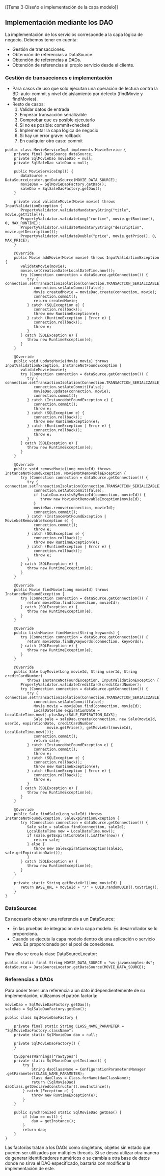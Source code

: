 [[Tema 3-Diseño e implementación de la capa modelo]]

## Implementación mediante los DAO
La implementación de los servicios corresponde  a la capa lógica de negocio. Debemos tener en cuenta:
+ Gestión de transacciones.
+ Obtención de referencias a DataSource.
+ Obtención de referencias a DAOs.
+ Obtención de referencias al propio servicio desde el cliente.

### Gestión de transacciones e implementación
+ Para casos de uso que solo ejecutan una operación de lectura contra la BD: auto-commit y nivel de aislamiento por defecto (findMovie y findMovies).
+ Resto de casos: 
	1. Validar datos de entrada
	2. Empezar transacción serializable
	3. Comprobar que es posible ejecutarlo
	4. Si no es posible: commit+checked
	5. Implementar la capa lógica de negocio
	6. Si hay un error grave: rollback
	7. En cualquier otro caso: commit

```
public class MovieServiceImpl implements MovieService {  
    private final DataSource dataSource;  
    private SqlMovieDao movieDao = null;  
    private SqlSaleDao saleDao = null;  
  
    public MovieServiceImpl() {  
       dataSource = DataSourceLocator.getDataSource(MOVIE_DATA_SOURCE);  
       movieDao = SqlMovieDaoFactory.getDao();  
       saleDao = SqlSaleDaoFactory.getDao();  
    }  
  
    private void validateMovie(Movie movie) throws InputValidationException {  
       PropertyValidator.validateMandatoryString("title", movie.getTitle());  
       PropertyValidator.validateLong("runtime", movie.getRuntime(), 0, MAX_RUNTIME);  
       PropertyValidator.validateMandatoryString("description", movie.getDescription());  
       PropertyValidator.validateDouble("price", movie.getPrice(), 0, MAX_PRICE);  
    }  
  
    @Override  
    public Movie addMovie(Movie movie) throws InputValidationException {  
       validateMovie(movie);  
       movie.setCreationDate(LocalDateTime.now());  
       try (Connection connection = dataSource.getConnection()) {  
          try {       connection.setTransactionIsolation(Connection.TRANSACTION_SERIALIZABLE);  
             connection.setAutoCommit(false);  
             Movie createdMovie = movieDao.create(connection, movie); 
             connection.commit();  
             return createdMovie;  
          } catch (SQLException e) {  
             connection.rollback();  
             throw new RuntimeException(e);  
          } catch (RuntimeException | Error e) {  
             connection.rollback();  
             throw e;  
          }  
       } catch (SQLException e) {  
          throw new RuntimeException(e);  
       }  
    }  
  
    @Override  
    public void updateMovie(Movie movie) throws InputValidationException, InstanceNotFoundException {  
       validateMovie(movie);  
       try (Connection connection = dataSource.getConnection()) {  
          try {              connection.setTransactionIsolation(Connection.TRANSACTION_SERIALIZABLE);  
             connection.setAutoCommit(false);
             movieDao.update(connection, movie);  
             connection.commit();  
          } catch (InstanceNotFoundException e) {  
             connection.commit();  
             throw e;  
          } catch (SQLException e) {  
             connection.rollback();  
             throw new RuntimeException(e);  
          } catch (RuntimeException | Error e) {  
             connection.rollback();  
             throw e;  
          }  
       } catch (SQLException e) {  
          throw new RuntimeException(e);  
       }  
    }  
  
    @Override  
    public void removeMovie(Long movieId) throws InstanceNotFoundException, MovieNotRemovableException {  
       try (Connection connection = dataSource.getConnection()) {  
          try {            connection.setTransactionIsolation(Connection.TRANSACTION_SERIALIZABLE);  
             connection.setAutoCommit(false);  
             if (saleDao.existsByMovieId(connection, movieId)) {  
                throw new MovieNotRemovableException(movieId);  
             }  
             movieDao.remove(connection, movieId);  
             connection.commit();  
          } catch (InstanceNotFoundException | MovieNotRemovableException e) {  
             connection.commit();  
             throw e;  
          } catch (SQLException e) {  
             connection.rollback();  
             throw new RuntimeException(e);  
          } catch (RuntimeException | Error e) {  
             connection.rollback();  
             throw e;  
          }  
       } catch (SQLException e) {  
          throw new RuntimeException(e);  
       }  
    }  
  
    @Override  
    public Movie findMovie(Long movieId) throws InstanceNotFoundException {  
       try (Connection connection = dataSource.getConnection()) {  
          return movieDao.find(connection, movieId);  
       } catch (SQLException e) {  
          throw new RuntimeException(e);  
       }  
    }  
  
    @Override  
    public List<Movie> findMovies(String keywords) {  
       try (Connection connection = dataSource.getConnection()) {  
          return movieDao.findByKeywords(connection, keywords);  
       } catch (SQLException e) {  
          throw new RuntimeException(e);  
       }  
    }  
  
    @Override  
    public Sale buyMovie(Long movieId, String userId, String creditCardNumber)  
          throws InstanceNotFoundException, InputValidationException {  
       PropertyValidator.validateCreditCard(creditCardNumber);  
       try (Connection connection = dataSource.getConnection()) {  
          try {    connection.setTransactionIsolation(Connection.TRANSACTION_SERIALIZABLE);  
             connection.setAutoCommit(false);  
             Movie movie = movieDao.find(connection, movieId);  
             LocalDateTime expirationDate = LocalDateTime.now().plusDays(SALE_EXPIRATION_DAYS);  
             Sale sale = saleDao.create(connection, new Sale(movieId, userId, expirationDate, creditCardNumber,  
                   movie.getPrice(), getMovieUrl(movieId), LocalDateTime.now()));  
             connection.commit();  
             return sale;  
          } catch (InstanceNotFoundException e) {  
             connection.commit();  
             throw e;  
          } catch (SQLException e) {  
             connection.rollback();  
             throw new RuntimeException(e);  
          } catch (RuntimeException | Error e) {  
             connection.rollback();  
             throw e;  
          }  
       } catch (SQLException e) {  
          throw new RuntimeException(e);  
       }  
    }  
  
    @Override  
    public Sale findSale(Long saleId) throws InstanceNotFoundException, SaleExpirationException {  
       try (Connection connection = dataSource.getConnection()) {  
          Sale sale = saleDao.find(connection, saleId);  
          LocalDateTime now = LocalDateTime.now();  
          if (sale.getExpirationDate().isAfter(now)) {  
             return sale;  
          } else {  
             throw new SaleExpirationException(saleId, sale.getExpirationDate());  
          }  
       } catch (SQLException e) {  
          throw new RuntimeException(e);  
       }  
    }  
  
    private static String getMovieUrl(Long movieId) {  
       return BASE_URL + movieId + "/" + UUID.randomUUID().toString();  
    }  
}
```

### DataSources
Es necesario obtener una referencia a un DataSource:
+ En las pruebas de integración de la capa modelo. Es desarrollador se lo proporciona.
+ Cuando se ejecuta la capa modelo dentro de una aplicación o servicio web. Es proporcionado por el pool de conexiones.

Para ello se crea la clase DataSourceLocator:
```
public static final String MOVIE_DATA_SOURCE = "ws-javaexamples-ds";
dataSource = DataSourceLocator.getDataSource(MOVIE_DATA_SOURCE);  
```

### Referencias a DAOs
Para poder tener una referencia a un dato independientemente de su implementación, utilizamos el patrón factoría:
```
movieDao = SqlMovieDaoFactory.getDao();  
saleDao = SqlSaleDaoFactory.getDao(); 
```

```
public class SqlMovieDaoFactory {  
  
    private final static String CLASS_NAME_PARAMETER = "SqlMovieDaoFactory.className";  
    private static SqlMovieDao dao = null;  
  
    private SqlMovieDaoFactory() {  
    }  
    
    @SuppressWarnings("rawtypes")  
    private static SqlMovieDao getInstance() {  
        try {  
            String daoClassName = ConfigurationParametersManager  .getParameter(CLASS_NAME_PARAMETER);  
            Class daoClass = Class.forName(daoClassName);  
            return (SqlMovieDao) daoClass.getDeclaredConstructor().newInstance();  
        } catch (Exception e) {  
            throw new RuntimeException(e);  
        }   
    }  
  
    public synchronized static SqlMovieDao getDao() {  
        if (dao == null) {  
            dao = getInstance();  
        }  
        return dao;  
    }  
}
```

Las factorías tratan a los DAOs como singletons, objetos sin estado que pueden ser utilizados por múltiples threads. Si se desea utilizar otra manera de generar identificadores numéricos o se cambia a otra base de datos donde no sirva el DAO especificado, bastaría con modificar la implementación de este.